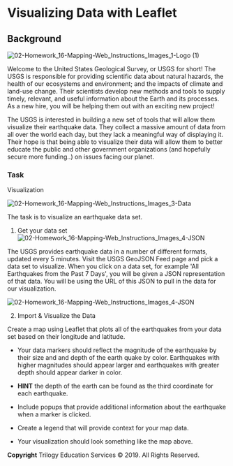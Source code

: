 # Visualizing Data with Leaflet

## Background
![02-Homework_16-Mapping-Web_Instructions_Images_1-Logo (1)](https://user-images.githubusercontent.com/60836219/105134058-a8e95d80-5aa2-11eb-819f-70a2db278eef.png)

Welcome to the United States Geological Survey, or USGS for short! The USGS is responsible for providing scientific data about natural hazards, the health of our ecosystems and environment; and the impacts of climate and land-use change. Their scientists develop new methods and tools to supply timely, relevant, and useful information about the Earth and its processes. As a new hire, you will be helping them out with an exciting new project!

The USGS is interested in building a new set of tools that will allow them visualize their earthquake data. They collect a massive amount of data from all over the world each day, but they lack a meaningful way of displaying it. Their hope is that being able to visualize their data will allow them to better educate the public and other government organizations (and hopefully secure more funding..) on issues facing our planet.

### Task

Visualization

![02-Homework_16-Mapping-Web_Instructions_Images_3-Data](https://user-images.githubusercontent.com/60836219/105133395-8c98f100-5aa1-11eb-9f54-0206b0e25098.png)

The task is to visualize an earthquake data set.

1. Get your data set
![02-Homework_16-Mapping-Web_Instructions_Images_4-JSON](https://user-images.githubusercontent.com/60836219/105133398-8d318780-5aa1-11eb-96df-f0df2faa2841.png)

The USGS provides earthquake data in a number of different formats, updated every 5 minutes. Visit the USGS GeoJSON Feed page and pick a data set to visualize. When you click on a data set, for example 'All Earthquakes from the Past 7 Days', you will be given a JSON representation of that data. You will be using the URL of this JSON to pull in the data for our visualization.

![02-Homework_16-Mapping-Web_Instructions_Images_4-JSON](https://user-images.githubusercontent.com/60836219/105133398-8d318780-5aa1-11eb-96df-f0df2faa2841.png)

2. Import & Visualize the Data

Create a map using Leaflet that plots all of the earthquakes from your data set based on their longitude and latitude.


  * Your data markers should reflect the magnitude of the earthquake by their size and and depth of the earth quake by color. Earthquakes with higher magnitudes should appear    larger and earthquakes with greater depth should appear darker in color.

* **HINT** the depth of the earth can be found as the third coordinate for each earthquake.

* Include popups that provide additional information about the earthquake when a marker is clicked.

* Create a legend that will provide context for your map data.

* Your visualization should look something like the map above.

**Copyright**
Trilogy Education Services © 2019. All Rights Reserved.

